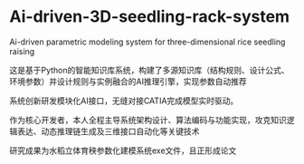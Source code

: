 # Ai-driven-3D-seedling-rack-system
Ai-driven parametric modeling system for three-dimensional rice seedling raising

这是基于Python的智能知识库系统，构建了多源知识库（结构规则、设计公式、环境参数）并设计规则与实例融合的AI推理引擎，实现参数自动推荐

系统创新研发模块化AI接口，无缝对接CATIA完成模型实时驱动。

作为核心开发者，本人全程主导系统架构设计、算法编码与功能实现，攻克知识逻辑表达、动态推理链生成及三维接口自动化等关键技术

研究成果为水稻立体育秧参数化建模系统exe文件，且正形成论文
